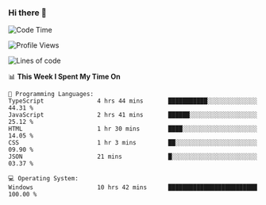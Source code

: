 ### Hi there 👋
<!--START_SECTION:waka-->
![Code Time](http://img.shields.io/badge/Code%20Time-167%20hrs%208%20mins-blue)

![Profile Views](http://img.shields.io/badge/Profile%20Views-0-blue)

![Lines of code](https://img.shields.io/badge/From%20Hello%20World%20I%27ve%20Written-786.5%20thousand%20lines%20of%20code-blue)

📊 **This Week I Spent My Time On** 

```text
💬 Programming Languages: 
TypeScript               4 hrs 44 mins       ███████████░░░░░░░░░░░░░░   44.31 % 
JavaScript               2 hrs 41 mins       ██████░░░░░░░░░░░░░░░░░░░   25.12 % 
HTML                     1 hr 30 mins        ████░░░░░░░░░░░░░░░░░░░░░   14.05 % 
CSS                      1 hr 3 mins         ██░░░░░░░░░░░░░░░░░░░░░░░   09.90 % 
JSON                     21 mins             █░░░░░░░░░░░░░░░░░░░░░░░░   03.37 % 

💻 Operating System: 
Windows                  10 hrs 42 mins      █████████████████████████   100.00 % 
```


<!--END_SECTION:waka-->
<!--
**AnimeruFR/AnimeruFR** is a ✨ _special_ ✨ repository because its `README.md` (this file) appears on your GitHub profile.

Here are some ideas to get you started:

- 🔭 I’m currently working on ...
- 🌱 I’m currently learning ...
- 👯 I’m looking to collaborate on ...
- 🤔 I’m looking for help with ...
- 💬 Ask me about ...
- 📫 How to reach me: ...
- 😄 Pronouns: ...
- ⚡ Fun fact: ...
-->
